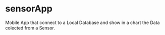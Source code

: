 # sensorApp
Mobile App that connect to a Local Database and show in a chart the Data colected from a Sensor.
